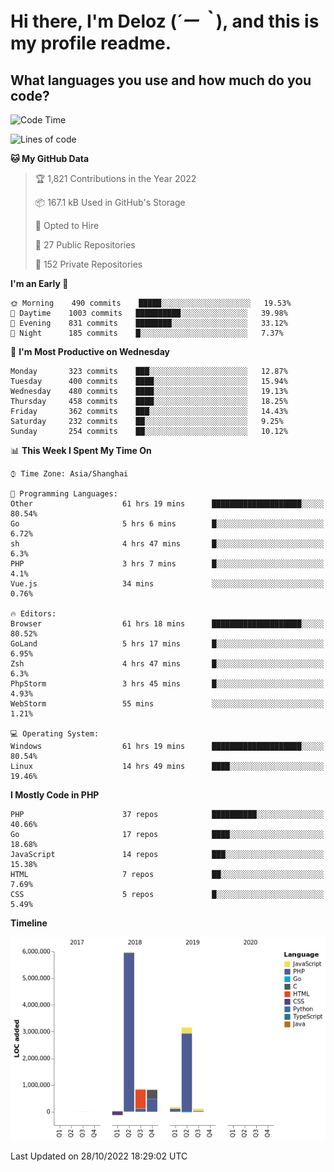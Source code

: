 # **Hi there, I'm Deloz (*´ー｀*), and this is my profile readme.**
<!--  [![Profile views](https://gpvc.arturio.dev/dank-del)](https://github.com/dank-del) -->
## **What languages you use and how much do you code?**

<!--START_SECTION:waka-->
![Code Time](http://img.shields.io/badge/Code%20Time-162%20hrs%2017%20mins-blue)

![Lines of code](https://img.shields.io/badge/From%20Hello%20World%20I%27ve%20Written-14%20Million%20lines%20of%20code-blue)

**🐱 My GitHub Data** 

> 🏆 1,821 Contributions in the Year 2022
 > 
> 📦 167.1 kB Used in GitHub's Storage 
 > 
> 💼 Opted to Hire
 > 
> 📜 27 Public Repositories 
 > 
> 🔑 152 Private Repositories  
 > 
**I'm an Early 🐤** 

```text
🌞 Morning    490 commits    █████░░░░░░░░░░░░░░░░░░░░   19.53% 
🌆 Daytime    1003 commits   ██████████░░░░░░░░░░░░░░░   39.98% 
🌃 Evening    831 commits    ████████░░░░░░░░░░░░░░░░░   33.12% 
🌙 Night      185 commits    █░░░░░░░░░░░░░░░░░░░░░░░░   7.37%

```
📅 **I'm Most Productive on Wednesday** 

```text
Monday       323 commits    ███░░░░░░░░░░░░░░░░░░░░░░   12.87% 
Tuesday      400 commits    ████░░░░░░░░░░░░░░░░░░░░░   15.94% 
Wednesday    480 commits    ████░░░░░░░░░░░░░░░░░░░░░   19.13% 
Thursday     458 commits    ████░░░░░░░░░░░░░░░░░░░░░   18.25% 
Friday       362 commits    ███░░░░░░░░░░░░░░░░░░░░░░   14.43% 
Saturday     232 commits    ██░░░░░░░░░░░░░░░░░░░░░░░   9.25% 
Sunday       254 commits    ██░░░░░░░░░░░░░░░░░░░░░░░   10.12%

```


📊 **This Week I Spent My Time On** 

```text
⌚︎ Time Zone: Asia/Shanghai

💬 Programming Languages: 
Other                    61 hrs 19 mins      ████████████████████░░░░░   80.54% 
Go                       5 hrs 6 mins        █░░░░░░░░░░░░░░░░░░░░░░░░   6.72% 
sh                       4 hrs 47 mins       █░░░░░░░░░░░░░░░░░░░░░░░░   6.3% 
PHP                      3 hrs 7 mins        █░░░░░░░░░░░░░░░░░░░░░░░░   4.1% 
Vue.js                   34 mins             ░░░░░░░░░░░░░░░░░░░░░░░░░   0.76%

🔥 Editors: 
Browser                  61 hrs 18 mins      ████████████████████░░░░░   80.52% 
GoLand                   5 hrs 17 mins       █░░░░░░░░░░░░░░░░░░░░░░░░   6.95% 
Zsh                      4 hrs 47 mins       █░░░░░░░░░░░░░░░░░░░░░░░░   6.3% 
PhpStorm                 3 hrs 45 mins       █░░░░░░░░░░░░░░░░░░░░░░░░   4.93% 
WebStorm                 55 mins             ░░░░░░░░░░░░░░░░░░░░░░░░░   1.21%

💻 Operating System: 
Windows                  61 hrs 19 mins      ████████████████████░░░░░   80.54% 
Linux                    14 hrs 49 mins      ████░░░░░░░░░░░░░░░░░░░░░   19.46%

```

**I Mostly Code in PHP** 

```text
PHP                      37 repos            ██████████░░░░░░░░░░░░░░░   40.66% 
Go                       17 repos            ████░░░░░░░░░░░░░░░░░░░░░   18.68% 
JavaScript               14 repos            ███░░░░░░░░░░░░░░░░░░░░░░   15.38% 
HTML                     7 repos             ██░░░░░░░░░░░░░░░░░░░░░░░   7.69% 
CSS                      5 repos             █░░░░░░░░░░░░░░░░░░░░░░░░   5.49%

```


**Timeline**

![Chart not found](https://raw.githubusercontent.com/deloz/deloz/main/charts/bar_graph.png) 


 Last Updated on 28/10/2022 18:29:02 UTC
<!--END_SECTION:waka-->
